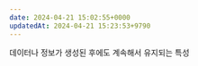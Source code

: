 ```yaml
---
date: 2024-04-21 15:02:55+0000
updatedAt: 2024-04-21 15:23:53+9790
---
```

데이터나 정보가 생성된 후에도 계속해서 유지되는 특성